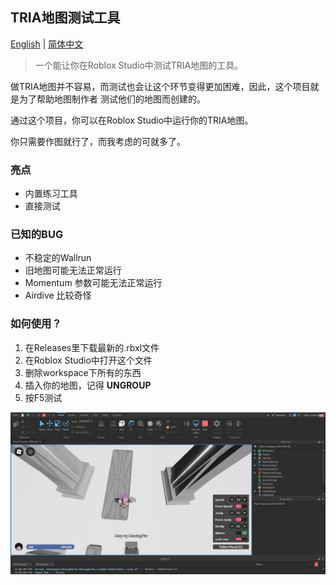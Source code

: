 
## TRIA地图测试工具

<a href="./README.md">English</a> | <u>简体中文</u>

> 一个能让你在Roblox Studio中测试TRIA地图的工具。

做TRIA地图并不容易，而测试也会让这个环节变得更加困难，因此，这个项目就是为了帮助地图制作者 测试他们的地图而创建的。

通过这个项目，你可以在Roblox Studio中运行你的TRIA地图。

你只需要作图就行了，而我考虑的可就多了。

### 亮点

- 内置练习工具
- 直接测试

### 已知的BUG

- 不稳定的Wallrun
- 旧地图可能无法正常运行
- Momentum 参数可能无法正常运行
- Airdive 比较奇怪

### 如何使用？

1. 在Releases里下载最新的.rbxl文件
2. 在Roblox Studio中打开这个文件
3. 删除workspace下所有的东西
4. 插入你的地图，记得 **UNGROUP**
5. 按F5测试

![Preview](docs/Preview_TRIA_Runner.png)